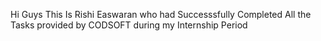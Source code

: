 Hi Guys This Is Rishi Easwaran who had Successsfully Completed All the Tasks provided by CODSOFT during my Internship Period 
